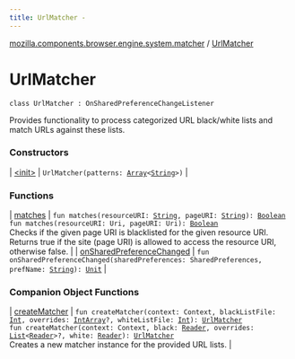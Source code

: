 ```yaml
---
title: UrlMatcher - 
---
```


[mozilla.components.browser.engine.system.matcher](../index.html) / [UrlMatcher](./index.html)

# UrlMatcher

`class UrlMatcher : OnSharedPreferenceChangeListener`

Provides functionality to process categorized URL black/white lists and match
URLs against these lists.

### Constructors

| [&lt;init&gt;](-init-.html) | `UrlMatcher(patterns: `[`Array`](https://kotlinlang.org/api/latest/jvm/stdlib/kotlin/-array/index.html)`<`[`String`](https://kotlinlang.org/api/latest/jvm/stdlib/kotlin/-string/index.html)`>)` |

### Functions

| [matches](matches.html) | `fun matches(resourceURI: `[`String`](https://kotlinlang.org/api/latest/jvm/stdlib/kotlin/-string/index.html)`, pageURI: `[`String`](https://kotlinlang.org/api/latest/jvm/stdlib/kotlin/-string/index.html)`): `[`Boolean`](https://kotlinlang.org/api/latest/jvm/stdlib/kotlin/-boolean/index.html)<br>`fun matches(resourceURI: Uri, pageURI: Uri): `[`Boolean`](https://kotlinlang.org/api/latest/jvm/stdlib/kotlin/-boolean/index.html)<br>Checks if the given page URI is blacklisted for the given resource URI. Returns true if the site (page URI) is allowed to access the resource URI, otherwise false. |
| [onSharedPreferenceChanged](on-shared-preference-changed.html) | `fun onSharedPreferenceChanged(sharedPreferences: SharedPreferences, prefName: `[`String`](https://kotlinlang.org/api/latest/jvm/stdlib/kotlin/-string/index.html)`): `[`Unit`](https://kotlinlang.org/api/latest/jvm/stdlib/kotlin/-unit/index.html) |

### Companion Object Functions

| [createMatcher](create-matcher.html) | `fun createMatcher(context: Context, blackListFile: `[`Int`](https://kotlinlang.org/api/latest/jvm/stdlib/kotlin/-int/index.html)`, overrides: `[`IntArray`](https://kotlinlang.org/api/latest/jvm/stdlib/kotlin/-int-array/index.html)`?, whiteListFile: `[`Int`](https://kotlinlang.org/api/latest/jvm/stdlib/kotlin/-int/index.html)`): `[`UrlMatcher`](./index.md)<br>`fun createMatcher(context: Context, black: `[`Reader`](http://docs.oracle.com/javase/6/docs/api/java/io/Reader.html)`, overrides: `[`List`](https://kotlinlang.org/api/latest/jvm/stdlib/kotlin.collections/-list/index.html)`<`[`Reader`](http://docs.oracle.com/javase/6/docs/api/java/io/Reader.html)`>?, white: `[`Reader`](http://docs.oracle.com/javase/6/docs/api/java/io/Reader.html)`): `[`UrlMatcher`](./index.md)<br>Creates a new matcher instance for the provided URL lists. |

